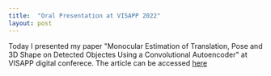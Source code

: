 ```yaml
---
title:  "Oral Presentation at VISAPP 2022"
layout: post
---
```


Today I presented my paper "Monocular Estimation of Translation, Pose and 3D Shape on Detected Objectes Using a Convolutional Autoencoder" at VISAPP digital conferece. The article can be accessed [here](https://www.scitepress.org/Papers/2022/108266/108266.pdf])
